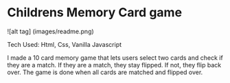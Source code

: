 # Childrens Memory Card game

![alt tag] (images/readme.png)

Tech Used: Html, Css, Vanilla Javascript

I made a 10 card memory game that lets users select two cards and check if they are a match. If they are a match, they stay flipped. If not, they flip back over. The game is done when all cards are matched and flipped over.
